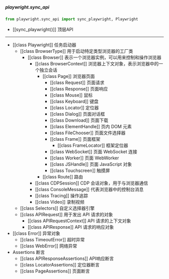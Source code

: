 ##### playwright.sync_api
```python
from playwright.sync_api import sync_playwright, Playwright
```
- [[sync_playwright()]]  顶层API
---
- [[class Playwright]]  任务启动器
	- [[class BrowserType]]  用于启动特定类型浏览器的工厂类
		- [[class Browser]]  表示一个浏览器实例，可以用来控制和操作浏览器
			- [[class BrowserContext]] 浏览器上下文对象，表示浏览器中的一个独立会话
				- [[class Page]] 浏览器页面
					- [[class Request]] 页面请求
					- [[class Response]] 页面响应
					- [[class Mouse]]  鼠标
					- [[class Keyboard]]  键盘
					- [[class Locator]]  定位器
					- [[class Dialog]] 页面对话框
					- [[class Download]] 页面下载
					- [[class ElementHandle]] 页内 DOM 元素
					- [[class FileChooser]] 页面文件选择器
					- [[class Frame]] 页面框架
						- [[class FrameLocator]] 框架定位器
					- [[class WebSocket]] 页面 WebSocket 连接
					- [[class Worker]] 页面 WebWorker
					- [[class JSHandle]] 页面 JavaScript 对象
					- [[class Touchscreen]] 触摸屏
				- [[class Route]] 路由
			- [[class CDPSession]]  CDP 会话对象，用于与浏览器通信
			- [[class ConsoleMessage]] 代表浏览器中的控制台消息
			- [[class Tracing]] 操作追踪
			- [[class Video]] 录制视频
	- [[class Selectors]] 自定义选择器引擎
	- [[class APIRequest]]  用于发出 API 请求的对象
		- [[class APIRequestContext]] API 请求的上下文对象
		- [[class APIResponse]] API 请求的响应对象
- [[class Error]] 异常对象
	- [[class TimeoutError]] 超时异常
	- [[class WebError]] 网络异常
- Assertions 断言
	- [[class APIResponseAssertions]] API响应断言
	- [[class LocatorAssertions]] 定位器断言
	- [[class PageAssertions]] 页面断言


